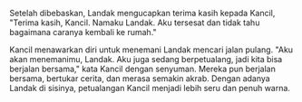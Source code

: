 Setelah dibebaskan, Landak mengucapkan terima kasih kepada Kancil, "Terima kasih, Kancil. Namaku Landak. Aku tersesat dan tidak tahu bagaimana caranya kembali ke rumah."

Kancil menawarkan diri untuk menemani Landak mencari jalan pulang. "Aku akan menemanimu, Landak. Aku juga sedang berpetualang, jadi kita bisa berjalan bersama," kata Kancil dengan senyuman. Mereka pun berjalan bersama, bertukar cerita, dan merasa semakin akrab. Dengan adanya Landak di sisinya, petualangan Kancil menjadi lebih seru dan penuh warna.
